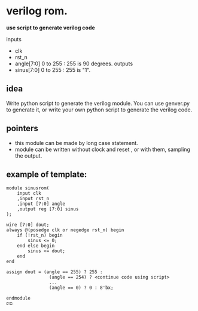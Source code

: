 


# verilog rom. 
**use script to generate verilog code**

inputs
- clk
- rst_n
- angle[7:0]  0 to 255 : 255 is 90 degrees.
outputs
- sinus[7:0]  0 to 255 : 255 is "1".

## idea
Write python script to generate the verilog module. You can use genver.py to generate it,
or write your own python script to generate the verilog code.

## pointers
-  this module can be made by long case statement. 
-  module can be written without clock and reset , or with them, sampling the output.

## example of template:
```plaintext
module sinusrom(  
    input clk  
    ,input rst_n  
    ,input [7:0] angle  
    ,output reg [7:0] sinus  
);

wire [7:0] dout;
always @(posedge clk or negedge rst_n) begin
    if (!rst_n) begin
        sinus <= 0;
    end else begin
        sinus <= dout;
    end
end

assign dout = (angle == 255) ? 255 :
                (angle == 254) ? <continue code using script>
                ...
                (angle == 0) ? 0 : 8'bx;

endmodule
םופ
```



